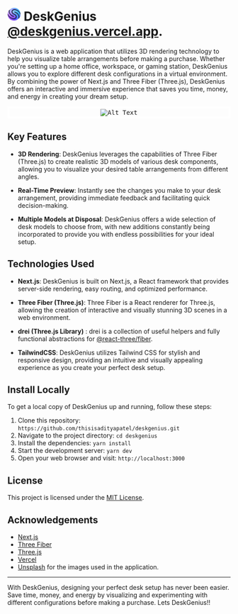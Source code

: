 # <img src="https://github.com/thisisadityapatel/deskgenius/blob/main/public/companyLogo/deskgeniusLogo.png" alt="Logo" width="30" height="30"> DeskGenius [@deskgenius.vercel.app](https://deskgenius.vercel.app/).

DeskGenius is a web application that utilizes 3D rendering technology to help you visualize table arrangements before making a purchase. Whether you're setting up a home office, workspace, or gaming station, DeskGenius allows you to explore different desk configurations in a virtual environment. By combining the power of Next.js and Three Fiber (Three.js), DeskGenius offers an interactive and immersive experience that saves you time, money, and energy in creating your dream setup.

<p align="center" style="border: 5px solid white">
  <kbd>
    <img src="./public/images/deskgeniusrecord.gif" alt="Alt Text" width="700">
  </kbd>
</p>

## Key Features

-   **3D Rendering**: DeskGenius leverages the capabilities of Three Fiber (Three.js) to create realistic 3D models of various desk components, allowing you to visualize your desired table arrangements from different angles.
    
-   **Real-Time Preview**: Instantly see the changes you make to your desk arrangement, providing immediate feedback and facilitating quick decision-making.
    
-   **Multiple Models at Disposal**: DeskGenius offers a wide selection of desk models to choose from, with new additions constantly being incorporated to provide you with endless possibilities for your ideal setup.

## Technologies Used

-   **Next.js**: DeskGenius is built on Next.js, a React framework that provides server-side rendering, easy routing, and optimized performance.
    
-   **Three Fiber (Three.js)**: Three Fiber is a React renderer for Three.js, allowing the creation of interactive and visually stunning 3D scenes in a web environment.

- **drei (Three.js Library)** : drei is a collection of useful helpers and fully functional abstractions for [@react-three/fiber](https://github.com/pmndrs/react-three-fiber).

-  **TailwindCSS**: DeskGenius utilizes Tailwind CSS for stylish and responsive design, providing an intuitive and visually appealing experience as you create your perfect desk setup.

## Install Locally

To get a local copy of DeskGenius up and running, follow these steps:

1.  Clone this repository: `https://github.com/thisisadityapatel/deskgenius.git`
2.  Navigate to the project directory: `cd deskgenius`
3.  Install the dependencies: `yarn install`
4.  Start the development server: `yarn dev`
5.  Open your web browser and visit: `http://localhost:3000`

## License

This project is licensed under the [MIT License](https://github.com/thisisadityapatel/deskgenius/blob/main/LICENSE).

## Acknowledgements

-   [Next.js](https://nextjs.org/)
-   [Three Fiber](https://github.com/pmndrs/react-three-fiber)
-   [Three.js](https://threejs.org/docs/index.html#manual/en/introduction/Creating-a-scene)
-   [Vercel](https://vercel.com/)
-   [Unsplash](https://unsplash.com/) for the images used in the application.

----------

With DeskGenius, designing your perfect desk setup has never been easier. Save time, money, and energy by visualizing and experimenting with different configurations before making a purchase. Lets DeskGenius!!
